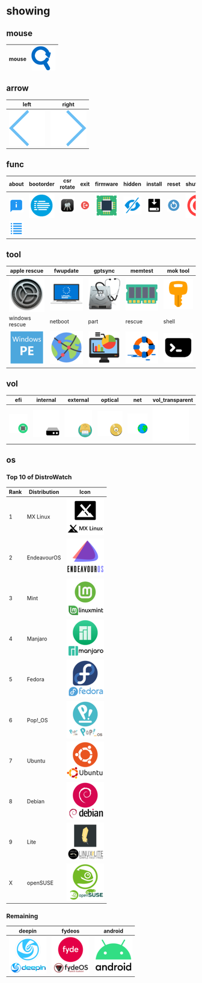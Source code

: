 # showing

## mouse
mouse|![mouse](mouse.png)
--|--

## arrow
left|right
--|--
![arrow_left](arrow_left.png)|![arrow_right](arrow_right.png)

## func
about|bootorder|csr rotate|exit|firmware|hidden|install|reset|shutdown
--|--|--|--|--|--|--|--|--
![func_about](func_about.png)|![func_bootorder](func_bootorder.png)|![func_csr_rotate](func_csr_rotate.png)|![func_exit](func_exit.png)|![func_firmware](func_firmware.png)|![func_hidden](func_hidden.png)|![func_install](func_install.png)|![func_reset](func_reset.png)|![func_shutdown](func_shutdown.png)
 |![func_bootorder#](func_bootorder1.png)| | | | | | | 

## tool
apple rescue|fwupdate|gptsync|memtest|mok tool
--|--|--|--|--
![tool_apple_rescue](tool_apple_rescue.png)|![tool_fwupdate](tool_fwupdate.png)|![tool_gptsync](tool_gptsync.png)|![tool_memtest](tool_memtest.png)|![tool_mok_tool](tool_mok_tool.png)
windows rescue|netboot|part|rescue|shell
![tool_windows_rescue](tool_windows_rescue.png)|![tool_netboot](tool_netboot.png)|![tool_part](tool_part.png)|![tool_rescue](tool_rescue.png)|![tool_shell](tool_shell.png)

## vol
efi|internal|external|optical|net|vol_transparent
--|--|--|--|--|--
![vol_efi](vol_efi.png)|![vol_internal](vol_internal.png)|![vol_external](vol_external.png)|![vol_optical](vol_optical.png)|![vol_net](vol_net.png)|![vol_transparent](vol_transparent.png)

## os

### Top 10 of DistroWatch
Rank|Distribution|Icon
--|--|--
1|MX Linux|<img src="os_MX.png" width="100px">
2|EndeavourOS|<img src="os_EndeavourOS.png" width="100px">
3|Mint|<img src="os_mint.png" width="100px">
4|Manjaro|<img src="os_manjaro.png" width="100px">
5|Fedora|<img src="os_fedora.png" width="100px">
6|Pop!_OS|<img src="os_pop!.png" width="100px">
7|Ubuntu|<img src="os_ubuntu.png" width="100px">
8|Debian|<img src="os_debian.png" width="100px">
9|Lite|<img src="os_lite.png" width="100px">
X|openSUSE|<img src="os_opensuse.png" width="100px">

### Remaining
deepin|fydeos|android
--|--|--
<img src="os_deepin.png" width="100px">|<img src="os_fydeos.png" width="100px">|<img src="os_android.png" width="100px">
